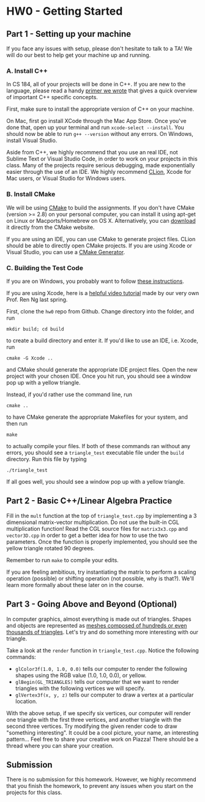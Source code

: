 # HW0 - Getting Started

## Part 1 - Setting up your machine

If you face any issues with setup, please don't hesitate to talk to a TA! We will do our best to help get your machine up and running.

### A. Install C++

In CS 184, all of your projects will be done in C++. If you are new to the language, please read a handy [primer we wrote](https://cs184.eecs.berkeley.edu/sp19/article/11/c-basics) that gives a quick overview of important C++ specific concepts. 

First, make sure to install the appropriate version of C++ on your machine. 

On Mac, first go install XCode through the Mac App Store. Once you've done that, open up your terminal and run ```xcode-select --install```. You should now be able to run ```g++ --version``` without any errors. On Windows, install Visual Studio.

Aside from C++, we highly recommend that you use an real IDE, not Sublime Text or Visual Studio Code, in order to work on your projects in this class. Many of the projects require serious debugging, made exponentially easier through the use of an IDE. We highly recommend [CLion](https://www.jetbrains.com/clion/), Xcode for Mac users, or Visual Studio for Windows users.

### B. Install CMake

We will be using [CMake](http://www.cmake.org/) to build the assignments. If you don't have CMake (version >= 2.8) on your personal computer, you can install it using apt-get on Linux or Macports/Homebrew on OS X. Alternatively, you can [download](https://cmake.org/download/) it directly from the CMake website.

If you are using an IDE, you can use CMake to generate project files. CLion should be able to directly open CMake projects. If you are using Xcode or Visual Studio, you can use a [CMake Generator](https://cmake.org/cmake/help/v3.0/manual/cmake-generators.7.html).

### C. Building the Test Code

If you are on Windows, you probably want to follow [these instructions](https://cs184.eecs.berkeley.edu/sp19/article/10/cmake-gui-windows-tutorial).

If you are using Xcode, here is a [helpful video tutorial](https://www.youtube.com/watch?v=9EADCyN_Fek) made by our very own Prof. Ren Ng last spring.

First, clone the ```hw0``` repo from Github. Change directory into the folder, and run 

    mkdir build; cd build

to create a build directory and enter it. If you'd like to use an IDE, i.e. Xcode, run

    cmake -G Xcode ..

and CMake should generate the appropriate IDE project files. Open the new project with your chosen IDE. Once you hit run, you should see a window pop up with a yellow triangle.

Instead, if you'd rather use the command line, run

    cmake ..

to have CMake generate the appropriate Makefiles for your system, and then run

    make 

to actually compile your files. If both of these commands ran without any errors, you should see a ```triangle_test``` executable file under the ```build``` directory. Run this file by typing

    ./triangle_test

If all goes well, you should see a window pop up with a yellow triangle.


## Part 2 - Basic C++/Linear Algebra Practice

Fill in the ```mult``` function at the top of ```triangle_test.cpp``` by implementing a 3 dimensional matrix-vector multiplication. Do not use the built-in CGL multiplication function! Read the CGL source files for ```matrix3x3.cpp``` and ```vector3D.cpp``` in order to get a better idea for how to use the two parameters. Once the function is properly implemented, you should see the yellow triangle rotated 90 degrees.

Remember to run ```make``` to compile your edits.

If you are feeling ambitious, try instantiating the matrix to perform a scaling operation (possible) or shifting operation (not possible, why is that?). We'll learn more formally about these later on in the course.

## Part 3 - Going Above and Beyond (Optional)

In computer graphics, almost everything is made out of triangles. Shapes and objects are represented as [meshes composed of hundreds or even thousands of triangles](https://en.wikipedia.org/wiki/Triangle_mesh). Let's try and do something more interesting with our triangle.

Take a look at the ```render``` function in ```triangle_test.cpp```. Notice the following commands:

* ```glColor3f(1.0, 1.0, 0.0)``` tells our computer to render the following shapes using the RGB value (1.0, 1.0, 0.0), or yellow.
* ```glBegin(GL_TRIANGLES)``` tells our computer that we want to render triangles with the following vertices we will specify.
* ```glVertex3f(x, y, z)``` tells our computer to draw a vertex at a particular location.

With the above setup, if we specify six vertices, our computer will render one triangle with the first three vertices, and another triangle with the second three vertices. Try modifying the given render code to draw "something interesting". It could be a cool picture, your name, an interesting pattern... Feel free to share your creative work on Piazza! There should be a thread where you can share your creation.

## Submission
There is no submission for this homework. However, we highly recommend that you finish the homework, to prevent any issues when you start on the projects for this class.
